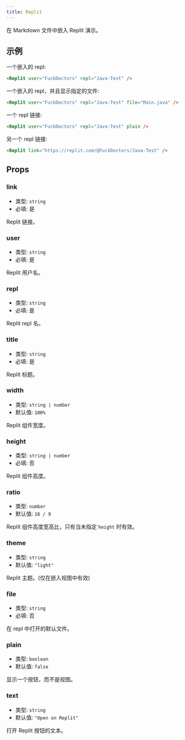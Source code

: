 ```yaml
---
title: Replit
---
```


在 Markdown 文件中嵌入 Replit 演示。

<!-- more -->

## 示例

一个嵌入的 repl:

<Replit user="FuckDoctors" repl="Java-Test" />

```md
<Replit user="FuckDoctors" repl="Java-Test" />
```

一个嵌入的 repl，并且显示指定的文件:

<Replit user="FuckDoctors" repl="Java-Test" file="Main.java" />

```md
<Replit user="FuckDoctors" repl="Java-Test" file="Main.java" />
```

一个 repl 链接:

<Replit user="FuckDoctors" repl="Java-Test" plain />

```md
<Replit user="FuckDoctors" repl="Java-Test" plain />
```

另一个 repl 链接:

<Replit link="https://replit.com/@FuckDoctors/Java-Test" />

```md
<Replit link="https://replit.com/@FuckDoctors/Java-Test" />
```

## Props

### link

- 类型: `string`
- 必填: 是

Replit 链接。

### user

- 类型: `string`
- 必填: 是

Replit 用户名。

### repl

- 类型: `string`
- 必填: 是

Replit repl 名。

### title

- 类型: `string`
- 必填: 是

Replit 标题。

### width

- 类型: `string | number`
- 默认值: `100%`

Replit 组件宽度。

### height

- 类型: `string | number`
- 必填: 否

Replit 组件高度。

### ratio

- 类型: `number`
- 默认值: `16 / 9`

Replit 组件高度宽高比，只有当未指定 `height` 时有效。

### theme

- 类型: `string`
- 默认值: `"light"`

Replit 主题。(仅在嵌入视图中有效)

### file

- 类型: `string`
- 必填: 否

在 repl 中打开的默认文件。

### plain

- 类型: `boolean`
- 默认值: `false`

显示一个按钮，而不是视图。

### text

- 类型: `string`
- 默认值: `"Open on Replit"`

打开 Replit 按钮的文本。

